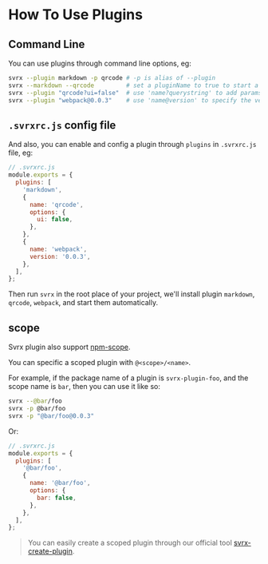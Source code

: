 # How To Use Plugins

## Command Line

You can use plugins through command line options, eg:

```bash
svrx --plugin markdown -p qrcode # -p is alias of --plugin
svrx --markdown --qrcode         # set a pluginName to true to start a plugin quickly
svrx --plugin "qrcode?ui=false"  # use 'name?querystring' to add params to a plugin
svrx --plugin "webpack@0.0.3"    # use 'name@version' to specify the version of plugin
```

## `.svrxrc.js` config file

And also, you can enable and config a plugin through `plugins` in `.svrxrc.js` file, eg:

```js
// .svrxrc.js
module.exports = {
  plugins: [
    'markdown',
    {
      name: 'qrcode',
      options: {
        ui: false,
      },
    },
    {
      name: 'webpack',
      version: '0.0.3',
    },
  ],
};
```

Then run `svrx` in the root place of your project, we'll install plugin `markdown`, `qrcode`, `webpack`, and start them automatically.

## scope

Svrx plugin also support [npm-scope](https://docs.npmjs.com/misc/scope).

You can specific a scoped plugin with `@<scope>/<name>`.

For example, if the package name of a plugin is `svrx-plugin-foo`,
and the scope name is `bar`, then you can use it like so:

```bash
svrx --@bar/foo 
svrx -p @bar/foo
svrx -p "@bar/foo@0.0.3"
```

Or:

```js
// .svrxrc.js
module.exports = {
  plugins: [
    '@bar/foo',
    {
      name: '@bar/foo',
      options: {
        bar: false,
      },
    },
  ],
};
```

> You can easily create a scoped plugin through our official tool [svrx-create-plugin](https://github.com/svrxjs/svrx-create-plugin). 
